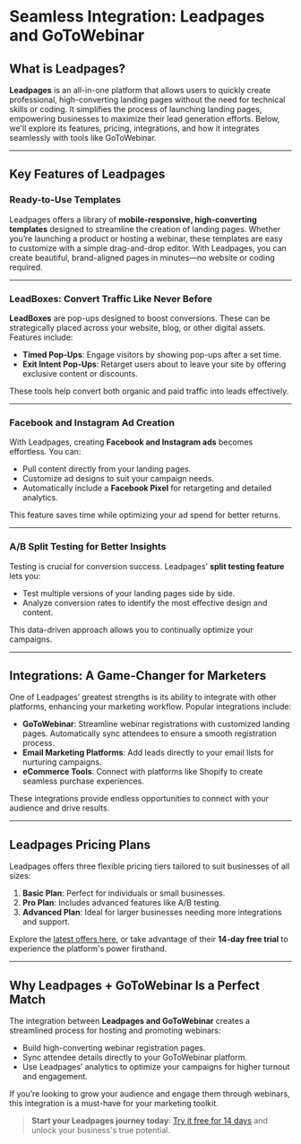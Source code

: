 # Seamless Integration: Leadpages and GoToWebinar

## What is Leadpages?

**Leadpages** is an all-in-one platform that allows users to quickly create professional, high-converting landing pages without the need for technical skills or coding. It simplifies the process of launching landing pages, empowering businesses to maximize their lead generation efforts. Below, we'll explore its features, pricing, integrations, and how it integrates seamlessly with tools like GoToWebinar.

---

## Key Features of Leadpages

### Ready-to-Use Templates

Leadpages offers a library of **mobile-responsive, high-converting templates** designed to streamline the creation of landing pages. Whether you’re launching a product or hosting a webinar, these templates are easy to customize with a simple drag-and-drop editor. With Leadpages, you can create beautiful, brand-aligned pages in minutes—no website or coding required.

---

### LeadBoxes: Convert Traffic Like Never Before

**LeadBoxes** are pop-ups designed to boost conversions. These can be strategically placed across your website, blog, or other digital assets. Features include:
- **Timed Pop-Ups**: Engage visitors by showing pop-ups after a set time.
- **Exit Intent Pop-Ups**: Retarget users about to leave your site by offering exclusive content or discounts.

These tools help convert both organic and paid traffic into leads effectively.

---

### Facebook and Instagram Ad Creation

With Leadpages, creating **Facebook and Instagram ads** becomes effortless. You can:
- Pull content directly from your landing pages.
- Customize ad designs to suit your campaign needs.
- Automatically include a **Facebook Pixel** for retargeting and detailed analytics.

This feature saves time while optimizing your ad spend for better returns.

---

### A/B Split Testing for Better Insights

Testing is crucial for conversion success. Leadpages’ **split testing feature** lets you:
- Test multiple versions of your landing pages side by side.
- Analyze conversion rates to identify the most effective design and content.
  
This data-driven approach allows you to continually optimize your campaigns.

---

## Integrations: A Game-Changer for Marketers

One of Leadpages’ greatest strengths is its ability to integrate with other platforms, enhancing your marketing workflow. Popular integrations include:

- **GoToWebinar**: Streamline webinar registrations with customized landing pages. Automatically sync attendees to ensure a smooth registration process.
- **Email Marketing Platforms**: Add leads directly to your email lists for nurturing campaigns.
- **eCommerce Tools**: Connect with platforms like Shopify to create seamless purchase experiences.
  
These integrations provide endless opportunities to connect with your audience and drive results.

---

## Leadpages Pricing Plans

Leadpages offers three flexible pricing tiers tailored to suit businesses of all sizes:
1. **Basic Plan**: Perfect for individuals or small businesses.
2. **Pro Plan**: Includes advanced features like A/B testing.
3. **Advanced Plan**: Ideal for larger businesses needing more integrations and support.

Explore the [latest offers here](https://bit.ly/LEadPages), or take advantage of their **14-day free trial** to experience the platform's power firsthand.

---

## Why Leadpages + GoToWebinar Is a Perfect Match

The integration between **Leadpages and GoToWebinar** creates a streamlined process for hosting and promoting webinars:
- Build high-converting webinar registration pages.
- Sync attendee details directly to your GoToWebinar platform.
- Use Leadpages’ analytics to optimize your campaigns for higher turnout and engagement.

If you’re looking to grow your audience and engage them through webinars, this integration is a must-have for your marketing toolkit.

> **Start your Leadpages journey today**: [Try it free for 14 days](https://bit.ly/LEadPages) and unlock your business's true potential.
